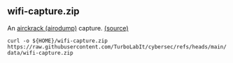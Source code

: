 ## wifi-capture.zip

An [airckrack (airodump)](https://github.com/TurboLabIt/cybersec/blob/main/notes/000-aircrack.md) capture. 
[(source)](https://tryhackme.com/r/room/wifihacking101)

`curl -o ${HOME}/wifi-capture.zip https://raw.githubusercontent.com/TurboLabIt/cybersec/refs/heads/main/data/wifi-capture.zip`
